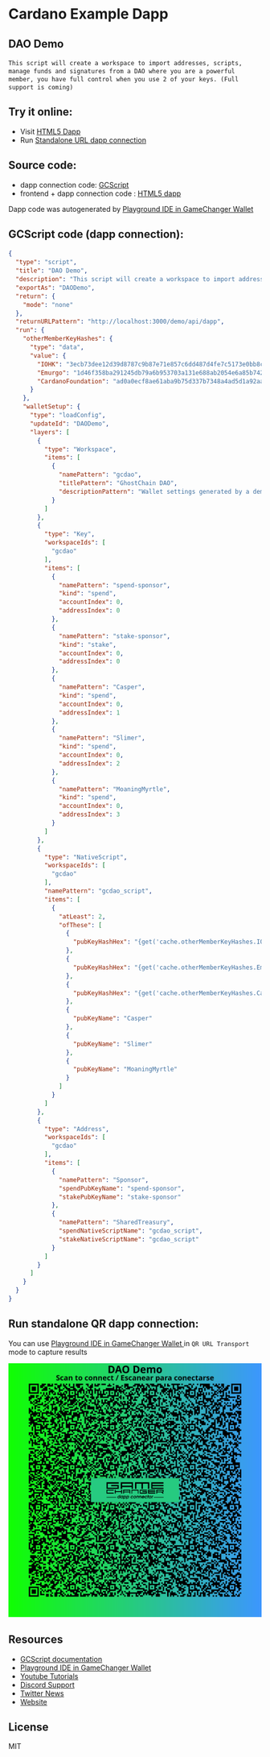 
# Cardano Example Dapp

## **DAO Demo**

    This script will create a workspace to import addresses, scripts, manage funds and signatures from a DAO where you are a powerful member, you have full control when you use 2 of your keys. (Full support is coming)


## Try it online: 

-  Visit [HTML5 Dapp](https://raw.githubusercontent.com/GameChangerFinance/gamechanger.wallet/main/examples/DAO%20Demo.html)
-  Run [Standalone URL dapp connection](https://beta-wallet.gamechanger.finance/api/2/run/1-H4sIAAAAAAAAA51V227bMAz9FcEv24Cs8TV2-lZ0lxZbt2HtsIehGGiTjo3akiHJzYIi_z7KuTVNu6F9iw-pI1LnkLnz7KIj79gzha476408W9vGAe9Ovop31CqGkFbRWkkOXFW1EStAzOumEYUmsCRAzJW-MR0UJKwSddspbQUgajKGzGh9hn-0IGFGouwlGgEShalnEmzPiaLUqmUqd_u8Ik1ioXoB2tF3ak667BvRUpuTHg2hCm4dkytDSatV447JIdQbEqFQpfvQ4oYW5ki8_uBSTd8NxXEjhWprOXvDXdIfh52YVe_r1jVxWdz1ndcqdM8ilSRvuQn8-P75G1hLLsWrrO2Ox-NGFdBUytjjyPf9MTLRGLp6jNB1jrEf6JTl7i6GRj7R4gxMRcbhazkQLHDyLTQ9Ofj869knhiMq8jRCoiDEaIpZmqXFNM9SSgPKkrSYIMZZinFJaZEEaUR-nmdFGjPV-7bXM8UcAcaTMkqyHMJpEMYJ5ukUJvk0iVI_giAKaJJlkId-EtMEsiRP4xAnYcAcp6ARpPqgWDlY2wHQB5-KMgOaBJDDNE8TjKKU64wziAETDGAaAiDXCwSlH-dhhqG35FecQ9OQveS37O413yjAUyXLesZ39h1fRee4J0sDC9L8Xr-2Z35uvMfR2lK7CkpoaSfQrEBQG4vv4I9OrNMKaulst-_3XdbPoVRhyFo2jBEzkqS5MhT5gs3pZN5MBbt_OxPM-A_XLa-Xo20L7AO-fDtE5-h6WBd9_XRXpiOJb02npFGaCW5qiRuYP6EoWC57LpH-eMc-A6uJ3ACugAeEFm7oEUIHv4jwFLiY55cWHDJdNnX7AqbwkOlCgWQJLhbarbvnEkZ7wn3hWbily80GfVLBR9z4e7t3d_KC_UxgLJc98lR5xYuBBrzr8_WqOHM1eHczsq9fFVBUdPTYOjlyS-PVm6XnSn324dW-ePHxg1Wxz_SFn2LnjAN8rfMBvq8ai3BfhpOVRC-Zocut2QcDfLt_58P5GuZgP2NvYB5xbcV_YHjFK8H0erG55L5r1kQPLDHw_i9teITl8i-7M-2-yQcAAA)

## Source code:

- dapp connection code: [GCScript](https://github.com/GameChangerFinance/gamechanger.wallet/blob/main/examples/DAO%20Demo.gcscript)
- frontend + dapp connection code : [HTML5 dapp](https://github.com/GameChangerFinance/gamechanger.wallet/blob/main/examples/DAO%20Demo.html)

Dapp code was autogenerated by [Playground IDE in GameChanger Wallet ](https://beta-wallet.gamechanger.finance/playground)

## GCScript code (dapp connection):
```json
{
  "type": "script",
  "title": "DAO Demo",
  "description": "This script will create a workspace to import addresses, scripts, manage funds and signatures from a DAO where you are a powerful member, you have full control when you use 2 of your keys. (Full support is coming)",
  "exportAs": "DAODemo",
  "return": {
    "mode": "none"
  },
  "returnURLPattern": "http://localhost:3000/demo/api/dapp",
  "run": {
    "otherMemberKeyHashes": {
      "type": "data",
      "value": {
        "IOHK": "3ecb73dee12d39d8787c9b87e71e857c6dd487d4fe7c5173e0bb8c74",
        "Emurgo": "1d46f358ba291245db79a6b953703a131e688ab2054e6a85b742d621",
        "CardanoFoundation": "ad0a0ecf8ae61aba9b75d337b7348a4ad5d1a92aad9d8aeaf04b28d2"
      }
    },
    "walletSetup": {
      "type": "loadConfig",
      "updateId": "DAODemo",
      "layers": [
        {
          "type": "Workspace",
          "items": [
            {
              "namePattern": "gcdao",
              "titlePattern": "GhostChain DAO",
              "descriptionPattern": "Wallet settings generated by a demo script to create a DAO. (Full support is coming)"
            }
          ]
        },
        {
          "type": "Key",
          "workspaceIds": [
            "gcdao"
          ],
          "items": [
            {
              "namePattern": "spend-sponsor",
              "kind": "spend",
              "accountIndex": 0,
              "addressIndex": 0
            },
            {
              "namePattern": "stake-sponsor",
              "kind": "stake",
              "accountIndex": 0,
              "addressIndex": 0
            },
            {
              "namePattern": "Casper",
              "kind": "spend",
              "accountIndex": 0,
              "addressIndex": 1
            },
            {
              "namePattern": "Slimer",
              "kind": "spend",
              "accountIndex": 0,
              "addressIndex": 2
            },
            {
              "namePattern": "MoaningMyrtle",
              "kind": "spend",
              "accountIndex": 0,
              "addressIndex": 3
            }
          ]
        },
        {
          "type": "NativeScript",
          "workspaceIds": [
            "gcdao"
          ],
          "namePattern": "gcdao_script",
          "items": [
            {
              "atLeast": 2,
              "ofThese": [
                {
                  "pubKeyHashHex": "{get('cache.otherMemberKeyHashes.IOHK')}"
                },
                {
                  "pubKeyHashHex": "{get('cache.otherMemberKeyHashes.Emurgo')}"
                },
                {
                  "pubKeyHashHex": "{get('cache.otherMemberKeyHashes.CardanoFoundation')}"
                },
                {
                  "pubKeyName": "Casper"
                },
                {
                  "pubKeyName": "Slimer"
                },
                {
                  "pubKeyName": "MoaningMyrtle"
                }
              ]
            }
          ]
        },
        {
          "type": "Address",
          "workspaceIds": [
            "gcdao"
          ],
          "items": [
            {
              "namePattern": "Sponsor",
              "spendPubKeyName": "spend-sponsor",
              "stakePubKeyName": "stake-sponsor"
            },
            {
              "namePattern": "SharedTreasury",
              "spendNativeScriptName": "gcdao_script",
              "stakeNativeScriptName": "gcdao_script"
            }
          ]
        }
      ]
    }
  }
}
```

## Run standalone QR dapp connection: 

You can use [Playground IDE in GameChanger Wallet ](https://beta-wallet.gamechanger.finance/playground) in `QR URL Transport` mode to capture results

[![QR URL Transport](https://raw.githubusercontent.com/GameChangerFinance/gamechanger.wallet/main/examples/DAO%20Demo.png)](https://beta-wallet.gamechanger.finance/api/2/run/1-H4sIAAAAAAAAA51V227bMAz9FcEv24Cs8TV2-lZ0lxZbt2HtsIehGGiTjo3akiHJzYIi_z7KuTVNu6F9iw-pI1LnkLnz7KIj79gzha476408W9vGAe9Ovop31CqGkFbRWkkOXFW1EStAzOumEYUmsCRAzJW-MR0UJKwSddspbQUgajKGzGh9hn-0IGFGouwlGgEShalnEmzPiaLUqmUqd_u8Ik1ioXoB2tF3ak667BvRUpuTHg2hCm4dkytDSatV447JIdQbEqFQpfvQ4oYW5ki8_uBSTd8NxXEjhWprOXvDXdIfh52YVe_r1jVxWdz1ndcqdM8ilSRvuQn8-P75G1hLLsWrrO2Ox-NGFdBUytjjyPf9MTLRGLp6jNB1jrEf6JTl7i6GRj7R4gxMRcbhazkQLHDyLTQ9Ofj869knhiMq8jRCoiDEaIpZmqXFNM9SSgPKkrSYIMZZinFJaZEEaUR-nmdFGjPV-7bXM8UcAcaTMkqyHMJpEMYJ5ukUJvk0iVI_giAKaJJlkId-EtMEsiRP4xAnYcAcp6ARpPqgWDlY2wHQB5-KMgOaBJDDNE8TjKKU64wziAETDGAaAiDXCwSlH-dhhqG35FecQ9OQveS37O413yjAUyXLesZ39h1fRee4J0sDC9L8Xr-2Z35uvMfR2lK7CkpoaSfQrEBQG4vv4I9OrNMKaulst-_3XdbPoVRhyFo2jBEzkqS5MhT5gs3pZN5MBbt_OxPM-A_XLa-Xo20L7AO-fDtE5-h6WBd9_XRXpiOJb02npFGaCW5qiRuYP6EoWC57LpH-eMc-A6uJ3ACugAeEFm7oEUIHv4jwFLiY55cWHDJdNnX7AqbwkOlCgWQJLhbarbvnEkZ7wn3hWbily80GfVLBR9z4e7t3d_KC_UxgLJc98lR5xYuBBrzr8_WqOHM1eHczsq9fFVBUdPTYOjlyS-PVm6XnSn324dW-ePHxg1Wxz_SFn2LnjAN8rfMBvq8ai3BfhpOVRC-Zocut2QcDfLt_58P5GuZgP2NvYB5xbcV_YHjFK8H0erG55L5r1kQPLDHw_i9teITl8i-7M-2-yQcAAA)

## Resources
- [GCScript documentation](https://beta-wallet.gamechanger.finance/doc/api/v2/api.html)
- [Playground IDE in GameChanger Wallet ](https://beta-wallet.gamechanger.finance/playground)
- [Youtube Tutorials](https://www.youtube.com/@gamechanger.finance)
- [Discord Support](https://discord.gg/vpbfyRaDKG)
- [Twitter News](https://twitter.com/GameChangerOk)
- [Website](https://gamechanger.finance)

## License
MIT 
    
